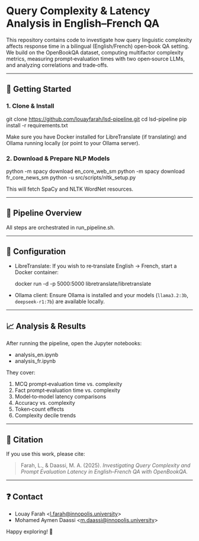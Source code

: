 # Query Complexity & Latency Analysis in English–French QA

This repository contains code to investigate how query linguistic complexity affects response time in a bilingual (English/French) open‐book QA setting. We build on the OpenBookQA dataset, computing multifactor complexity metrics, measuring prompt‐evaluation times with two open‐source LLMs, and analyzing correlations and trade‐offs.

---

## 🚀 Getting Started

### 1. Clone & Install


git clone https://github.com/louayfarah/lsd-pipeline.git
cd lsd-pipeline
pip install -r requirements.txt


Make sure you have Docker installed for LibreTranslate (if translating) and Ollama running locally (or point to your Ollama server).

### 2. Download & Prepare NLP Models


python -m spacy download en_core_web_sm
python -m spacy download fr_core_news_sm
python -u src/scripts/nltk_setup.py


This will fetch SpaCy and NLTK WordNet resources.

---

## 🎯 Pipeline Overview

All steps are orchestrated in run_pipeline.sh.

---

## 🔧 Configuration

* LibreTranslate: If you wish to re‐translate English → French, start a Docker container:

  
  docker run -d -p 5000:5000 libretranslate/libretranslate
  
* Ollama client: Ensure Ollama is installed and your models (`llama3.2:3b`, `deepseek-r1:7b`) are available locally.

---

## 📈 Analysis & Results

After running the pipeline, open the Jupyter notebooks:

* analysis_en.ipynb
* analysis_fr.ipynb

They cover:

1. MCQ prompt‐evaluation time vs. complexity
2. Fact prompt‐evaluation time vs. complexity
3. Model‐to‐model latency comparisons
4. Accuracy vs. complexity
5. Token‐count effects
6. Complexity decile trends


---

## 📜 Citation

If you use this work, please cite:

> Farah, L., & Daassi, M. A. (2025). *Investigating Query Complexity and Prompt Evaluation Latency in English–French QA with OpenBookQA.*

---

## ❓ Contact

* Louay Farah <[l.farah@innopolis.university](mailto:l.farah@innopolis.university)>
* Mohamed Aymen Daassi <[m.daassi@innopolis.university](mailto:m.daassi@innopolis.university)>

Happy exploring! 🚀
